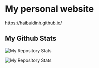 # My personal website
https://haibuidinh.github.io/

## My Github Stats
![My Repository Stats](https://github-readme-stats.vercel.app/api?username=HaiBuiDinh&show_icons=true)

![My Repository Stats](https://github-readme-stats.vercel.app/api/top-langs/?username=HaiBuiDinh&theme=blue-green&hide=javascript,makefile)